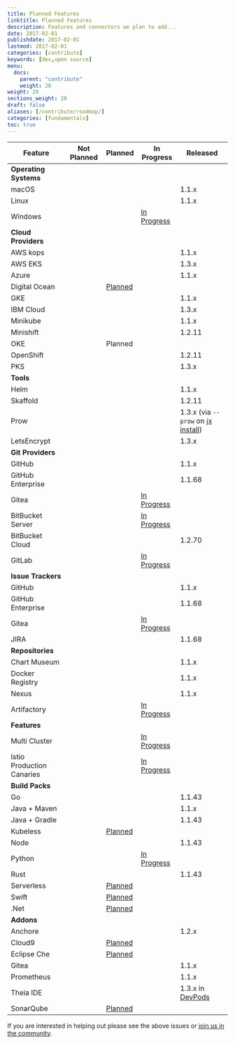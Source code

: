```yaml
---
title: Planned Features
linktitle: Planned Features
description: Features and connectors we plan to add...
date: 2017-02-01
publishdate: 2017-02-01
lastmod: 2017-02-01
categories: [contribute]
keywords: [dev,open source]
menu:
  docs:
    parent: "contribute"
    weight: 20
weight: 20
sections_weight: 20
draft: false
aliases: [/contribute/roadmap/]
categories: [fundamentals]
toc: true
---
```


| Feature | Not Planned | Planned | In Progress | Released |
| --- | --- | --- | --- | --- |
| **Operating Systems** | | | | |
| macOS | | | | 1.1.x |
| Linux | | | | 1.1.x |
| Windows  | | |  [In Progress](https://github.com/jenkins-x/jx/issues/228) | |
| **Cloud Providers** | | | | |
| AWS kops | | | | 1.1.x |
| AWS EKS  | |  | | 1.3.x |
| Azure | | | | 1.1.x |
| Digital Ocean  | | [Planned](https://github.com/jenkins-x/jx/issues/705) | | |
| GKE | | | | 1.1.x |
| IBM Cloud  | | | | 1.3.x|
| Minikube | | | | 1.1.x |
| Minishift | | | | 1.2.11 |
| OKE | | Planned | | |
| OpenShift | | |  | 1.2.11 |
| PKS  | | | | 1.3.x |
| **Tools** | | | | |
| Helm | | | | 1.1.x |
| Skaffold | | | | 1.2.11 | 
| Prow | | | | 1.3.x (via `--prow` on [jx install](/commands/jx_install/)) |
| LetsEncrypt | | | | 1.3.x |
| **Git Providers** | | | | |
| GitHub | | | | 1.1.x |
| GitHub Enterprise | | | | 1.1.68 |
| Gitea | | | [In Progress](https://github.com/jenkins-x/jx/issues/432) | |
| BitBucket Server | | | [In Progress](https://github.com/jenkins-x/jx/issues/36) | |
| BitBucket Cloud | | | | 1.2.70 |
| GitLab | | | [In Progress](https://github.com/jenkins-x/jx/issues/40) | |
| **Issue Trackers** | | | | |
| GitHub | | | | 1.1.x |
| GitHub Enterprise | | | | 1.1.68 |
| Gitea | | | [In Progress](https://github.com/jenkins-x/jx/issues/432) | |
| JIRA | | | | 1.1.68 |
| **Repositories** | | | | |
| Chart Museum | | | | 1.1.x |
| Docker Registry | | | | 1.1.x |
| Nexus | | | | 1.1.x |
| Artifactory  | | | [In Progress](https://github.com/jenkins-x/jx/issues/805) |
| **Features** | | | | |
| Multi Cluster | | | [In Progress](https://github.com/jenkins-x/jx/issues/479) |
| Istio Production Canaries | | | [In Progress](https://github.com/jenkins-x/jx/issues/582) |
| **Build Packs** | | | | |
| Go | | | | 1.1.43 |
| Java + Maven | | | | 1.1.x |
| Java + Gradle | | | | 1.1.43 |
| Kubeless  | | [Planned](https://github.com/jenkins-x/jx/issues/554) | |
| Node | | | | 1.1.43 |
| Python  | | | [In Progress](https://github.com/jenkins-x/jx/issues/559) |
| Rust | | | | 1.1.43 |
| Serverless  | | [Planned](https://github.com/jenkins-x/jx/issues/553) | |
| Swift  | | [Planned](https://github.com/jenkins-x/jx/issues/560) | |
| .Net  | | [Planned](https://github.com/jenkins-x/jx/issues/561) | |
| **Addons** | | | | |
| Anchore | | | | 1.2.x |
| Cloud9  | | [Planned](https://github.com/jenkins-x/jx/issues/776) | |
| Eclipse Che  | | [Planned](https://github.com/jenkins-x/jx/issues/774) | |
| Gitea | | | | 1.1.x |
| Prometheus | | | | 1.1.x |
| Theia IDE | | | | 1.3.x in [DevPods](/developing/devpods/#using-theia-ide) |
| SonarQube  | | [Planned](https://github.com/jenkins-x/jx/issues/536) | |


If you are interested in helping out please see the above issues or [join us in the community](/community/).

